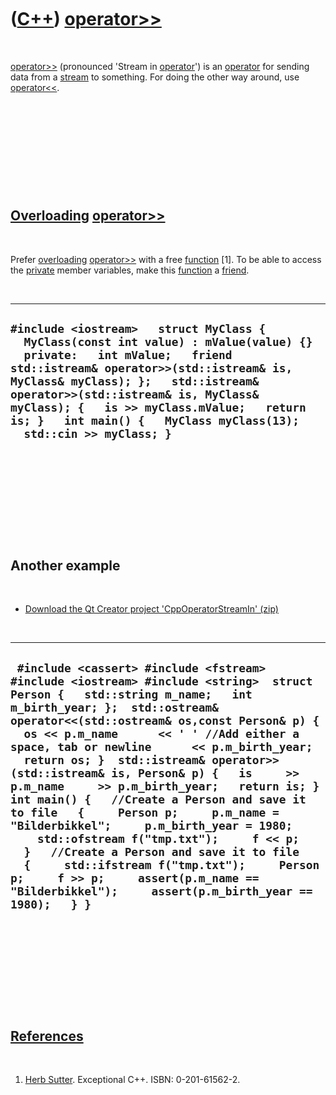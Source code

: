 



 

 

 

 

 

([C++](Cpp.htm)) [operator&gt;&gt;](CppOperatorStreamIn.htm)
============================================================

 

[operator&gt;&gt;](CppOperatorStreamIn.htm) (pronounced 'Stream in
[operator](CppOperator.htm)') is an [operator](CppOperator.htm) for
sending data from a [stream](CppStream.htm) to something. For doing the
other way around, use [operator&lt;&lt;](CppOperatorStreamOut.htm).

 

 

 

 

 

[Overloading](CppOverload.htm) [operator&gt;&gt;](CppOperatorStreamIn.htm)
--------------------------------------------------------------------------

 

Prefer [overloading](CppOverload.htm)
[operator&gt;&gt;](CppOperatorStreamIn.htm) with a free
[function](CppFunction.htm) \[1\]. To be able to access the
[private](CppPrivate.htm) member variables, make this
[function](CppFunction.htm) a [friend](CppFriend.htm).

 

  ---------------------------------------------------------------------------------------------------------------------------------------------------------------------------------------------------------------------------------------------------------------------------------------------------------------------------------------------------------------------
  ` #include <iostream>   struct MyClass {   MyClass(const int value) : mValue(value) {}   private:   int mValue;   friend std::istream& operator>>(std::istream& is, MyClass& myClass); };   std::istream& operator>>(std::istream& is, MyClass& myClass); {   is >> myClass.mValue;   return is; }   int main() {   MyClass myClass(13);   std::cin >> myClass; } `
  ---------------------------------------------------------------------------------------------------------------------------------------------------------------------------------------------------------------------------------------------------------------------------------------------------------------------------------------------------------------------

 

 

 

 

 

Another example
---------------

 

-   [Download the Qt Creator project
    'CppOperatorStreamIn' (zip)](CppOperatorStreamIn.zip)

 

  -------------------------------------------------------------------------------------------------------------------------------------------------------------------------------------------------------------------------------------------------------------------------------------------------------------------------------------------------------------------------------------------------------------------------------------------------------------------------------------------------------------------------------------------------------------------------------------------------------------------------------------------------------------------------------------------------------------------------------------------------------------------------------------------------------------------
  ` #include <cassert> #include <fstream> #include <iostream> #include <string>  struct Person {   std::string m_name;   int m_birth_year; };  std::ostream& operator<<(std::ostream& os,const Person& p) {   os << p.m_name      << ' ' //Add either a space, tab or newline      << p.m_birth_year;   return os; }  std::istream& operator>>(std::istream& is, Person& p) {   is     >> p.m_name     >> p.m_birth_year;   return is; }  int main() {   //Create a Person and save it to file   {     Person p;     p.m_name = "Bilderbikkel";     p.m_birth_year = 1980;     std::ofstream f("tmp.txt");     f << p;   }   //Create a Person and save it to file   {     std::ifstream f("tmp.txt");     Person p;     f >> p;     assert(p.m_name == "Bilderbikkel");     assert(p.m_birth_year == 1980);   } }`
  -------------------------------------------------------------------------------------------------------------------------------------------------------------------------------------------------------------------------------------------------------------------------------------------------------------------------------------------------------------------------------------------------------------------------------------------------------------------------------------------------------------------------------------------------------------------------------------------------------------------------------------------------------------------------------------------------------------------------------------------------------------------------------------------------------------------

 

 

 

 

 

[References](CppReferences.htm)
-------------------------------

 

1.  [Herb Sutter](CppHerbSutter.htm). Exceptional C++.
    ISBN: 0-201-61562-2.

 

 

 

 

 





 




